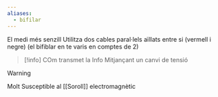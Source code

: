```yaml
---
aliases:
  - bifilar
---
```


El medi més senzill
Utilitza dos cables paral·lels aïllats entre si (vermell i negre)
(el bifiblar en te varis en comptes de 2)

>[!info] COm transmet la Info
>Mitjançant un canvi de tensió

>[!warning]
>Molt Susceptible al [[Soroll]] electromagnètic

